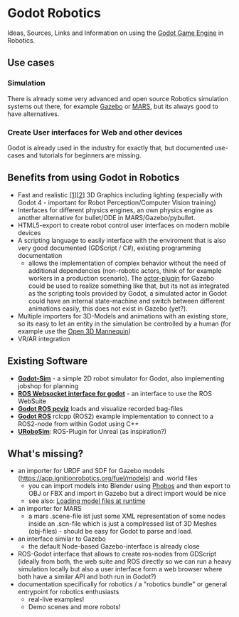 # Godot Robotics
Ideas, Sources, Links and Information on using the [Godot Game Engine](https://godotengine.org/) in Robotics.

## Use cases
### Simulation
There is already some very advanced and open source Robotics simulation systems out there, for example [Gazebo](http://gazebosim.org/) or [MARS](https://github.com/rock-simulation/mars), but its always good to have alternatives.

### Create User interfaces for Web and other devices
Godot is already used in the industry for exactly that, but documented use-cases and tutorials for beginners are missing.

## Benefits from using Godot in Robotics
- Fast and realistic \[[1](https://www.youtube.com/watch?v=0bgw7crtOcQ)\]\[[2](https://www.youtube.com/watch?v=4Q2SQvfKAiY)\] 3D Graphics including lighting (especially with Godot 4 - important for Robot Perception/Computer Vision training)
- Interfaces for different physics engines, an own physics engine as another alternative for bullet/ODE in MARS/Gazebo/pybullet.
- HTML5-export to create robot control user interfaces on modern mobile devices
- A scripting language to easily interface with the enviroment that is also very good documented (GDScript / C#), existing programming documentation
  - allows the implementation of complex behavior without the need of additional dependencies (non-robotic actors, think of for example workers in a production scenario). The [actor-plugin](http://gazebosim.org/tutorials?tut=actor&cat=build_robot) for Gazebo could be used to realize something like that, but its not as integrated as the scripting tools provided by Godot, a simulated actor in Godot could have an internal state-machine and switch between different animations easily, this does not exist in Gazebo (yet?).
- Multiple importers for 3D-Models and animations with an existing store, so its easy to let an entity in the simulation be controlled by a human (for example use the [Open 3D Mannequin](https://github.com/GDquest/godot-3d-mannequin))
- VR/AR integration

## Existing Software
- [**Godot-Sim**](https://github.com/plaans/gobot-sim) - a simple 2D robot simulator for Godot, also implementing jobshop for planning
- [**ROS Websocket interface for godot**](https://github.com/rudyvic/ROS-Websocket) - an interface to use the ROS WebSuite
- [**Godot ROS pcviz**](https://github.com/ymd-stella/godot_ros_pcviz) loads and visualize recorded bag-files
- [**Godot ROS**](https://github.com/flynneva/godot_ros) rclcpp (ROS2) example implementation to connect to a ROS2-node from within Godot using C++
- [**URoboSim**](https://github.com/urobosim/URoboSim): ROS-Plugin for Unreal (as inspiration?)

## What's missing?
- an importer for URDF and SDF for Gazebo models (https://app.ignitionrobotics.org/fuel/models) and .world files
  - you can import models into Blender using [Phobos](https://github.com/dfki-ric/phobos) and then export to OBJ or FBX and import in Gazebo but a direct import would be nice
  - see also: [Loading model files at runtime](https://github.com/godotengine/godot/issues/24768)
- an importer for MARS
  - a mars .scene-file ist just some XML representation of some nodes inside an .scn-file which is just a complressed list of 3D Meshes (obj-files) - should be easy for Godot to parse and load.
- an interface similar to Gazebo
  - the default Node-based Gazebo-interface is already close
- ROS-Godot interface that allows to create ros-nodes from GDScript (ideally from both, the web suite and ROS directly so we can run a heavy simulation locally but also a user interface form a web browser where both have a similar API and both run in Godot?)
- documentation specifically for robotics / a "robotics bundle" or general entrypoint for robotics enthusiasts
  - real-live examples!
  - Demo scenes and more robots!
